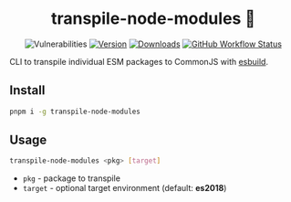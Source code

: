 <div align="center">

# transpile-node-modules 🧪

![Vulnerabilities][vulns-badge-url] [![Version][v-badge-url]][npm-url] [![Downloads][dl-badge-url]][npm-url] [![GitHub Workflow Status][gh-actions-img]][github-actions]

</div>

CLI to transpile individual ESM packages to CommonJS with [esbuild](https://esbuild.github.io).

## Install

```sh
pnpm i -g transpile-node-modules
```

## Usage

```sh
transpile-node-modules <pkg> [target]
```

- `pkg` - package to transpile
- `target` - optional target environment (default: **es2018**)

[vulns-badge-url]: https://img.shields.io/snyk/vulnerabilities/npm/transpile-node-modules.svg?style=for-the-badge&label=vulns
[v-badge-url]: https://img.shields.io/npm/v/transpile-node-modules.svg?style=for-the-badge&label=&logo=npm
[npm-url]: https://www.npmjs.com/package/transpile-node-modules
[dl-badge-url]: https://img.shields.io/npm/dt/transpile-node-modules?style=for-the-badge
[github-actions]: https://github.com/talentlessguy/transpile-node-modules/actions
[gh-actions-img]: https://img.shields.io/github/workflow/status/talentlessguy/transpile-node-modules/CI?style=for-the-badge&label=&logo=github
